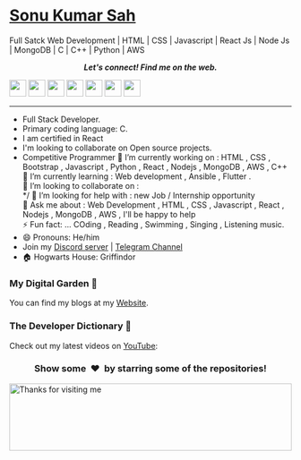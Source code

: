 # [Sonu Kumar Sah]( https://explorer-sonu.github.io/)
 Full Satck Web Development | HTML | CSS | Javascript | React Js | Node Js | MongoDB | C | C++ | Python  | AWS

<p align="center">
<b><i>Let's connect! Find me on the web.</i></b>

[<img height="30" src="https://img.shields.io/badge/twitter-%231DA1F2.svg?&style=for-the-badge&logo=twitter&logoColor=white" />][twitter]
[<img height="30" src = "https://img.shields.io/badge/Youtube-%23E4405F.svg?&style=for-the-badge&logo=Youtube&logoColor=white">][Youtube] 
[<img height="30" src="https://img.shields.io/badge/Hashnode-%230077B.svg?&style=for-the-badge&logo=Hashnode&logoColor=white" />][Hashnode]
[<img height="30" src = "https://img.shields.io/badge/gmail-c14438?&style=for-the-badge&logo=gmail&logoColor=white">][gmail] 
[<img height="30" src="https://img.shields.io/badge/linkedin-blue.svg?&style=for-the-badge&logo=linkedin&logoColor=white" />][LinkedIn]
[<img height="30" src="https://img.shields.io/badge/-Medium-000000.svg?&style=for-the-badge&logo=Medium&logoColor=white" />][Medium]
[<img height="30" src = "https://img.shields.io/badge/Facebook-036be4.svg?&style=for-the-badge&logo=facebook&logoColor=white">][Facebook]
<br />
<hr />


* Full Stack Developer.
* Primary coding language: C.
* I am certified in React
* I'm looking to collaborate on Open source projects.
* Competitive Programmer 
🔭 I’m currently working on : HTML , CSS , Bootstrap , Javascript , Python , React , Nodejs , MongoDB , AWS , C++  <br>
🌱 I’m currently learning :  Web development , Ansible , Flutter .<br>
👯 I’m looking to collaborate on : <br>*/
🤔 I’m looking for help with : new Job / Internship opportunity<br>
💬 Ask me about : Web Development , HTML , CSS ,  Javascript , React , Nodejs , MongoDB , AWS ,  I'll be happy to help<br>
⚡ Fun fact: ... COding , Reading , Swimming , Singing , Listening music.<br>
* 😄 Pronouns: He/him
* Join my [Discord server]() | [Telegram Channel]()
* 🏠 Hogwarts House: Griffindor



### My Digital Garden 🌱
You can find my blogs at my [Website](https://github.com/explorer-sonu/explorer-sonu.github.io).


### The Developer Dictionary 🌱
Check out my latest videos on [YouTube](https://www.youtube.com/channel/UC2UT-qm3hoTJmtI-Y360pNA):


<h3 align="center">Show some &nbsp;❤️&nbsp; by starring some of the repositories!</h3>
<img height="120" alt="Thanks for visiting me" width="100%" src="https://raw.githubusercontent.com/BrunnerLivio/brunnerlivio/master/images/marquee.svg" />

[twitter]: //https://twitter.com/Sonuanand01
[youtube]: https://www.youtube.com/channel/UC2UT-qm3hoTJmtI-Y360pNA
[Hashnode]: https://hashnode.com/@Sonuk
[gmail]: https://gmail.com
[linkedin]: https://www.linkedin.com/in/Sonu_k1/
[Medium]: https://medium.com/@ssah6477
[Facebook]: https://www.facebook.com/profile.php?id=100038782760709

